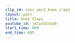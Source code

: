 ```yaml
---
clip_id: jazz_abc3_knee_slaps
layout: post
title: Knee Slaps
youtube_id: jAIwJd2tQo0
start_time: 689
end_time: 695
---
```


